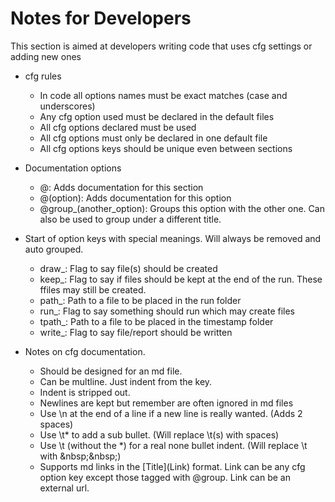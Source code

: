  # <a name="notes"></a> Notes for Developers
<!-- Copied from spinn_utilities/configs/notes.md -->
This section is aimed at developers writing code that uses cfg settings or adding new ones
* cfg rules
  * In code all options names must be exact matches (case and underscores)
  * Any cfg option used must be declared in the default files
  * All cfg options declared must be used
  * All cfg options must only be declared in one default file
  * All cfg options keys should be unique even between sections
* Documentation options
  * @: Adds documentation for this section
  * @(option): Adds documentation for this option
  * @group_(another_option): Groups this option with the other one. Can also be used to group under a different title.

* Start of option keys with special meanings. Will always be removed and auto grouped.
  * draw_: Flag to say file(s) should be created
  * keep_: Flag to say if files should be kept at the end of the run. These ffiles may still be created.
  * path_: Path to a file to be placed in the run folder
  * run_: Flag to say something should run which may create files
  * tpath_: Path to a file to be placed in the timestamp folder
  * write_: Flag to say file/report should be written

* Notes on cfg documentation.
  * Should be designed for an md file.
  * Can be multline. Just indent from the key.
  * Indent is stripped out.
  * Newlines are kept but remember are often ignored in md files
  * Use \n at the end of a line if a new line is really wanted. (Adds 2 spaces)
  * Use \t* to add a sub bullet. (Will replace \t(s) with spaces)
  * Use \t (without the *) for a real none bullet indent. (Will replace \t with \&nbsp;\&nbsp;)
  * Supports md links in the \[Title\]\(Link\) format. 
      Link can be any cfg option key except those tagged with @group.
      Link can be an external url.

